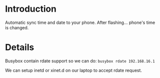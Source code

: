 # Introduction #

Automatic sync time and date to your phone.
After flashing... phone's time is changed.

# Details #

Busybox contain rdate support so we can do:
`busybox rdate 192.168.16.1`

We can setup inetd or xinet.d on our laptop to accept rdate request.